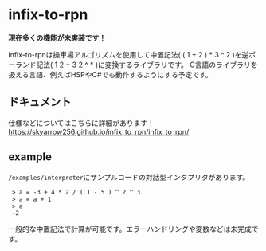 # infix-to-rpn
 
**現在多くの機能が未実装です！**

infix-to-rpnは操車場アルゴリズムを使用して中置記法( ( 1 + 2 ) * 3 ^ 2 )を逆ポーランド記法( 1 2 + 3 2 ^ * )に変換するライブラリです。
C言語のライブラリを扱える言語、例えばHSPやC#でも動作するようにする予定です。

## ドキュメント

仕様などについてはこちらに詳細があります！
<https://skyarrow256.github.io/infix_to_rpn/infix_to_rpn/>

## example

``/examples/interpreter``にサンプルコードの対話型インタプリタがあります。
```
 > a = -3 + 4 * 2 / ( 1 - 5 ) ^ 2 ^ 3
 > a = a + 1
 > a
 -2
```
一般的な中置記法で計算が可能です。エラーハンドリングや変数などは未完成です。
